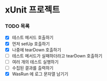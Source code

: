 # xUnit 프로젝트

### TODO 목록

- [x] 테스트 메서드 호출하기
- [x] 먼저 setUp 호출하기
- [x] 나중에 tearDown 호출하기
- [ ] 테스트 메서드가 실패하더라고 tearDown 호출하기
- [ ] 여러 개의 테스트 실행하기
- [ ] 수집된 결과를 출력하기
- [x] WasRun 에 로그 문자열 남기기